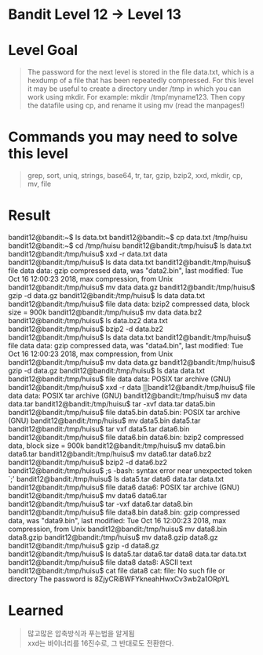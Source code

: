 Bandit Level 12 → Level 13
===
# Level Goal
>The password for the next level is stored in the file data.txt, which is a hexdump of a file that has been repeatedly compressed. For this level it may be useful to create a directory under /tmp in which you can work using mkdir. For example: mkdir /tmp/myname123. Then copy the datafile using cp, and rename it using mv (read the manpages!)

# Commands you may need to solve this level
>grep, sort, uniq, strings, base64, tr, tar, gzip, bzip2, xxd, mkdir, cp, mv, file

# Result
bandit12@bandit:&#126;$ ls
data.txt
bandit12@bandit:&#126;$ cp data.txt /tmp/huisu
bandit12@bandit:&#126;$ cd /tmp/huisu
bandit12@bandit:/tmp/huisu$ ls
data.txt
bandit12@bandit:/tmp/huisu$ xxd -r data.txt data
bandit12@bandit:/tmp/huisu$ ls
data  data.txt
bandit12@bandit:/tmp/huisu$ file data
data: gzip compressed data, was "data2.bin", last modified: Tue Oct 16 12:00:23 2018, max compression, from Unix
bandit12@bandit:/tmp/huisu$ mv data data.gz
bandit12@bandit:/tmp/huisu$ gzip -d data.gz
bandit12@bandit:/tmp/huisu$ ls
data  data.txt
bandit12@bandit:/tmp/huisu$ file data
data: bzip2 compressed data, block size = 900k
bandit12@bandit:/tmp/huisu$ mv data data.bz2
bandit12@bandit:/tmp/huisu$ ls
data.bz2  data.txt
bandit12@bandit:/tmp/huisu$ bzip2 -d data.bz2
bandit12@bandit:/tmp/huisu$ ls
data  data.txt
bandit12@bandit:/tmp/huisu$ file data
data: gzip compressed data, was "data4.bin", last modified: Tue Oct 16 12:00:23 2018, max compression, from Unix
bandit12@bandit:/tmp/huisu$ mv data data.gz
bandit12@bandit:/tmp/huisu$ gzip -d data.gz
bandit12@bandit:/tmp/huisu$ ls
data  data.txt
bandit12@bandit:/tmp/huisu$ file data
data: POSIX tar archive (GNU)
bandit12@bandit:/tmp/huisu$ xxd -r data
▒bandit12@bandit:/tmp/huisu$ file data
data: POSIX tar archive (GNU)
bandit12@bandit:/tmp/huisu$ mv data data.tar
bandit12@bandit:/tmp/huisu$ tar -xvf data.tar
data5.bin
bandit12@bandit:/tmp/huisu$ file data5.bin
data5.bin: POSIX tar archive (GNU)
bandit12@bandit:/tmp/huisu$ mv data5.bin data5.tar
bandit12@bandit:/tmp/huisu$ tar vxf data5.tar
data6.bin
bandit12@bandit:/tmp/huisu$ file data6.bin
data6.bin: bzip2 compressed data, block size = 900k
bandit12@bandit:/tmp/huisu$ mv data6.bin data6.tar
bandit12@bandit:/tmp/huisu$ mv data6.tar data6.bz2
bandit12@bandit:/tmp/huisu$ bzip2 -d data6.bz2
bandit12@bandit:/tmp/huisu$ ;s
-bash: syntax error near unexpected token `;'
bandit12@bandit:/tmp/huisu$ ls
data5.tar  data6  data.tar  data.txt
bandit12@bandit:/tmp/huisu$ file data6
data6: POSIX tar archive (GNU)
bandit12@bandit:/tmp/huisu$ mv data6 data6.tar
bandit12@bandit:/tmp/huisu$ tar -vxf data6.tar
data8.bin
bandit12@bandit:/tmp/huisu$ file data8.bin
data8.bin: gzip compressed data, was "data9.bin", last modified: Tue Oct 16 12:00:23 2018, max compression, from Unix
bandit12@bandit:/tmp/huisu$ mv data8.bin data8.gzip
bandit12@bandit:/tmp/huisu$ mv data8.gzip data8.gz
bandit12@bandit:/tmp/huisu$ gzip -d data8.gz
bandit12@bandit:/tmp/huisu$ ls
data5.tar  data6.tar  data8  data.tar  data.txt
bandit12@bandit:/tmp/huisu$ file data8
data8: ASCII text
bandit12@bandit:/tmp/huisu$ cat file data8
cat: file: No such file or directory
The password is 8ZjyCRiBWFYkneahHwxCv3wb2a1ORpYL

# Learned
>많고많은 압축방식과 푸는법을 알게됨  
>xxd는 바이너리를 16진수로, 그 반대로도 전환한다.